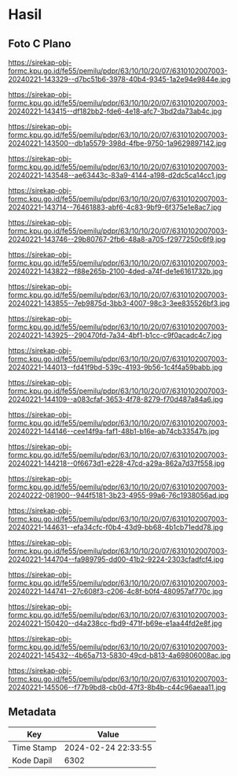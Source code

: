 # Hasil

## Foto C Plano

https://sirekap-obj-formc.kpu.go.id/fe55/pemilu/pdpr/63/10/10/20/07/6310102007003-20240221-143329--d7bc51b6-3978-40b4-9345-1a2e94e9844e.jpg

https://sirekap-obj-formc.kpu.go.id/fe55/pemilu/pdpr/63/10/10/20/07/6310102007003-20240221-143415--df182bb2-fde6-4e18-afc7-3bd2da73ab4c.jpg

https://sirekap-obj-formc.kpu.go.id/fe55/pemilu/pdpr/63/10/10/20/07/6310102007003-20240221-143500--db1a5579-398d-4fbe-9750-1a9629897142.jpg

https://sirekap-obj-formc.kpu.go.id/fe55/pemilu/pdpr/63/10/10/20/07/6310102007003-20240221-143548--ae63443c-83a9-4144-a198-d2dc5ca14cc1.jpg

https://sirekap-obj-formc.kpu.go.id/fe55/pemilu/pdpr/63/10/10/20/07/6310102007003-20240221-143714--76461883-abf6-4c83-9bf9-6f375e1e8ac7.jpg

https://sirekap-obj-formc.kpu.go.id/fe55/pemilu/pdpr/63/10/10/20/07/6310102007003-20240221-143746--29b80767-2fb6-48a8-a705-f2977250c6f9.jpg

https://sirekap-obj-formc.kpu.go.id/fe55/pemilu/pdpr/63/10/10/20/07/6310102007003-20240221-143822--f88e265b-2100-4ded-a74f-de1e6161732b.jpg

https://sirekap-obj-formc.kpu.go.id/fe55/pemilu/pdpr/63/10/10/20/07/6310102007003-20240221-143855--7eb9875d-3bb3-4007-98c3-3ee835526bf3.jpg

https://sirekap-obj-formc.kpu.go.id/fe55/pemilu/pdpr/63/10/10/20/07/6310102007003-20240221-143925--290470fd-7a34-4bf1-b1cc-c9f0acadc4c7.jpg

https://sirekap-obj-formc.kpu.go.id/fe55/pemilu/pdpr/63/10/10/20/07/6310102007003-20240221-144013--fd41f9bd-539c-4193-9b56-1c4f4a59babb.jpg

https://sirekap-obj-formc.kpu.go.id/fe55/pemilu/pdpr/63/10/10/20/07/6310102007003-20240221-144109--a083cfaf-3653-4f78-8279-f70d487a84a6.jpg

https://sirekap-obj-formc.kpu.go.id/fe55/pemilu/pdpr/63/10/10/20/07/6310102007003-20240221-144146--cee14f9a-faf1-48b1-b16e-ab74cb33547b.jpg

https://sirekap-obj-formc.kpu.go.id/fe55/pemilu/pdpr/63/10/10/20/07/6310102007003-20240221-144218--0f6673d1-e228-47cd-a29a-862a7d37f558.jpg

https://sirekap-obj-formc.kpu.go.id/fe55/pemilu/pdpr/63/10/10/20/07/6310102007003-20240222-081900--944f5181-3b23-4955-99a6-76c1938056ad.jpg

https://sirekap-obj-formc.kpu.go.id/fe55/pemilu/pdpr/63/10/10/20/07/6310102007003-20240221-144631--efa34cfc-f0b4-43d9-bb68-4b1cb71edd78.jpg

https://sirekap-obj-formc.kpu.go.id/fe55/pemilu/pdpr/63/10/10/20/07/6310102007003-20240221-144704--fa989795-dd00-41b2-9224-2303cfadfcf4.jpg

https://sirekap-obj-formc.kpu.go.id/fe55/pemilu/pdpr/63/10/10/20/07/6310102007003-20240221-144741--27c608f3-c206-4c8f-b0f4-480957af770c.jpg

https://sirekap-obj-formc.kpu.go.id/fe55/pemilu/pdpr/63/10/10/20/07/6310102007003-20240221-150420--d4a238cc-fbd9-471f-b69e-e1aa44fd2e8f.jpg

https://sirekap-obj-formc.kpu.go.id/fe55/pemilu/pdpr/63/10/10/20/07/6310102007003-20240221-145432--4b65a713-5830-49cd-b813-4a69806008ac.jpg

https://sirekap-obj-formc.kpu.go.id/fe55/pemilu/pdpr/63/10/10/20/07/6310102007003-20240221-145506--f77b9bd8-cb0d-47f3-8b4b-c44c96aeaa11.jpg


## Metadata

| Key        | Value               |
| ---------- | ------------------- |
| Time Stamp | 2024-02-24 22:33:55 |
| Kode Dapil | 6302                |



